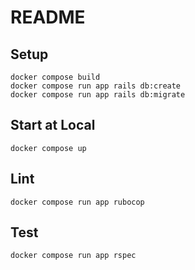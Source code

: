 # README

## Setup
```
docker compose build
docker compose run app rails db:create
docker compose run app rails db:migrate
```

## Start at Local
```
docker compose up
```

## Lint

```
docker compose run app rubocop
```

## Test

```
docker compose run app rspec
```
